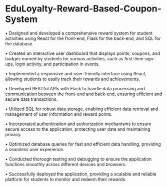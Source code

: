 # EduLoyalty-Reward-Based-Coupon-System

• Designed and developed a comprehensive reward system for student activities using React for the front-end, Flask for the back-end, and SQL for the database.

• Created an interactive user dashboard that displays points, coupons, and badges earned by students for various activities, such as first-time sign-ups, login activity, and participation in events.

• Implemented a responsive and user-friendly interface using React, allowing students to easily track their rewards and achievements.

• Developed RESTful APIs with Flask to handle data processing and communication between the front-end and back-end, ensuring efficient and secure data transactions.

• Utilized SQL for robust data storage, enabling efficient data retrieval and management of user information and reward points.

• Incorporated authentication and authorization mechanisms to ensure secure access to the application, protecting user data and maintaining privacy.

• Optimized database queries for fast and efficient data handling, providing a seamless user experience.

• Conducted thorough testing and debugging to ensure the application functions smoothly across different devices and browsers.

• Successfully deployed the application, providing a scalable and reliable platform for students to monitor and redeem their rewards.

